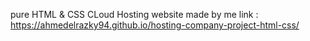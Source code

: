 pure HTML & CSS
CLoud Hosting website made by me
link :<br>
https://ahmedelrazky94.github.io/hosting-company-project-html-css/
